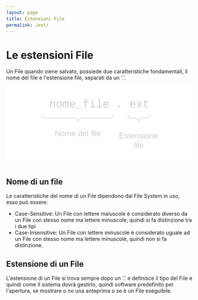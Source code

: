 ```yaml
---
layout: page
title: Estensioni File
permalink: /ext/
---
```


# Le estensioni File

Un File quando viene salvato, possiede due caratteristiche fondamentali, il nome del file e l'estensione file, separati da un '.'.

![ext](/assets/images/file_ext.svg)

## Nome di un file
Le caratteristiche del nome di un File dipendono dal File System in uso, esso può essere:
- Case-Sensitive: Un File con lettere maiuscole è considerato diverso da un File con stesso nome ma lettere minuscole, quindi si fa distinzione tra i due tipi
- Case-Insensitive: Un File con lettere minuscole è considerato uguale ad un File con stesso nome ma lettere minuscole, quindi non si fa distinzione.

## Estensione di un File
L'estensione di un File si trova sempre dopo un '.' e definisce il tipo del File e quindi come il sistema dovrà gestirlo, quindi software predefinito per l'apertura, se mostrare o no una anteprima o se è un File eseguibile.